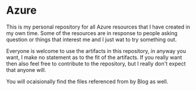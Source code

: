 # Azure
This is my personal repository for all Azure resources that I have created in my own time.  Some of the resources are in response to people asking question or things that interest me and I just wat to try something out.

Everyone is welcome to use the artifacts in this repository, in anyway you want, I make no statement as to the fit of the artifacts.  If you really want then also feel free to contribute to the repository, but I really don't expect that anyone will.

You will ocaisionally find the files referenced from by Blog as well.